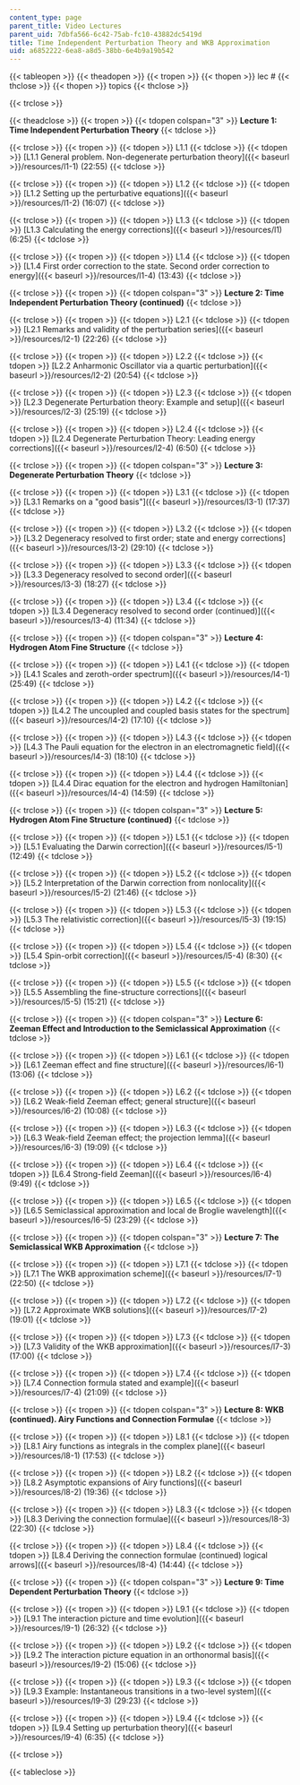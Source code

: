```yaml
---
content_type: page
parent_title: Video Lectures
parent_uid: 7dbfa566-6c42-75ab-fc10-43882dc5419d
title: Time Independent Perturbation Theory and WKB Approximation
uid: a6852222-6ea8-a8d5-38bb-6e4b9a19b542
---
```


{{< tableopen >}}
{{< theadopen >}}
{{< tropen >}}
{{< thopen >}}
lec #
{{< thclose >}}
{{< thopen >}}
topics
{{< thclose >}}

{{< trclose >}}

{{< theadclose >}}
{{< tropen >}}
{{< tdopen colspan="3" >}}
**Lecture 1: Time Independent Perturbation Theory**
{{< tdclose >}}

{{< trclose >}}
{{< tropen >}}
{{< tdopen >}}
L1.1
{{< tdclose >}}
{{< tdopen >}}
﻿[L1.1 General problem. Non-degenerate perturbation theory]({{< baseurl >}}/resources/l1-1) (22:55)
{{< tdclose >}}

{{< trclose >}}
{{< tropen >}}
{{< tdopen >}}
L1.2
{{< tdclose >}}
{{< tdopen >}}
﻿[L1.2 Setting up the perturbative equations]({{< baseurl >}}/resources/l1-2) (16:07)
{{< tdclose >}}

{{< trclose >}}
{{< tropen >}}
{{< tdopen >}}
L1.3
{{< tdclose >}}
{{< tdopen >}}
[L1.3 Calculating the energy corrections]({{< baseurl >}}/resources/l1) (6:25)
{{< tdclose >}}

{{< trclose >}}
{{< tropen >}}
{{< tdopen >}}
L1.4
{{< tdclose >}}
{{< tdopen >}}
﻿[L1.4 First order correction to the state. Second order correction to energy]({{< baseurl >}}/resources/l1-4) (13:43)
{{< tdclose >}}

{{< trclose >}}
{{< tropen >}}
{{< tdopen colspan="3" >}}
**Lecture 2: Time Independent Perturbation Theory (continued)**
{{< tdclose >}}

{{< trclose >}}
{{< tropen >}}
{{< tdopen >}}
L2.1
{{< tdclose >}}
{{< tdopen >}}
﻿[L2.1 Remarks and validity of the perturbation series]({{< baseurl >}}/resources/l2-1) (22:26)
{{< tdclose >}}

{{< trclose >}}
{{< tropen >}}
{{< tdopen >}}
L2.2
{{< tdclose >}}
{{< tdopen >}}
﻿[L2.2 Anharmonic Oscillator via a quartic perturbation]({{< baseurl >}}/resources/l2-2) (20:54)
{{< tdclose >}}

{{< trclose >}}
{{< tropen >}}
{{< tdopen >}}
L2.3
{{< tdclose >}}
{{< tdopen >}}
﻿﻿[L2.3 Degenerate Perturbation theory: Example and setup]({{< baseurl >}}/resources/l2-3) (25:19)
{{< tdclose >}}

{{< trclose >}}
{{< tropen >}}
{{< tdopen >}}
L2.4
{{< tdclose >}}
{{< tdopen >}}
﻿[L2.4 Degenerate Perturbation Theory: Leading energy corrections]({{< baseurl >}}/resources/l2-4) (6:50)
{{< tdclose >}}

{{< trclose >}}
{{< tropen >}}
{{< tdopen colspan="3" >}}
**Lecture 3: Degenerate Perturbation Theory**
{{< tdclose >}}

{{< trclose >}}
{{< tropen >}}
{{< tdopen >}}
L3.1
{{< tdclose >}}
{{< tdopen >}}
﻿[L3.1 Remarks on a "good basis"]({{< baseurl >}}/resources/l3-1) (17:37)
{{< tdclose >}}

{{< trclose >}}
{{< tropen >}}
{{< tdopen >}}
L3.2
{{< tdclose >}}
{{< tdopen >}}
﻿[L3.2 Degeneracy resolved to first order; state and energy corrections]({{< baseurl >}}/resources/l3-2) (29:10)
{{< tdclose >}}

{{< trclose >}}
{{< tropen >}}
{{< tdopen >}}
L3.3
{{< tdclose >}}
{{< tdopen >}}
﻿[L3.3 Degeneracy resolved to second order]({{< baseurl >}}/resources/l3-3) (18:27)
{{< tdclose >}}

{{< trclose >}}
{{< tropen >}}
{{< tdopen >}}
L3.4
{{< tdclose >}}
{{< tdopen >}}
﻿[L3.4 Degeneracy resolved to second order (continued)]({{< baseurl >}}/resources/l3-4) (11:34)
{{< tdclose >}}

{{< trclose >}}
{{< tropen >}}
{{< tdopen colspan="3" >}}
**Lecture 4: Hydrogen Atom Fine Structure**
{{< tdclose >}}

{{< trclose >}}
{{< tropen >}}
{{< tdopen >}}
L4.1
{{< tdclose >}}
{{< tdopen >}}
﻿[L4.1 Scales and zeroth-order spectrum]({{< baseurl >}}/resources/l4-1) (25:49)
{{< tdclose >}}

{{< trclose >}}
{{< tropen >}}
{{< tdopen >}}
L4.2
{{< tdclose >}}
{{< tdopen >}}
﻿[L4.2 The uncoupled and coupled basis states for the spectrum]({{< baseurl >}}/resources/l4-2) (17:10)
{{< tdclose >}}

{{< trclose >}}
{{< tropen >}}
{{< tdopen >}}
L4.3
{{< tdclose >}}
{{< tdopen >}}
﻿[L4.3 The Pauli equation for the electron in an electromagnetic field]({{< baseurl >}}/resources/l4-3) (18:10)
{{< tdclose >}}

{{< trclose >}}
{{< tropen >}}
{{< tdopen >}}
L4.4
{{< tdclose >}}
{{< tdopen >}}
﻿[L4.4 Dirac equation for the electron and hydrogen Hamiltonian]({{< baseurl >}}/resources/l4-4) (14:59)
{{< tdclose >}}

{{< trclose >}}
{{< tropen >}}
{{< tdopen colspan="3" >}}
**Lecture 5: Hydrogen Atom Fine Structure (continued)**
{{< tdclose >}}

{{< trclose >}}
{{< tropen >}}
{{< tdopen >}}
L5.1
{{< tdclose >}}
{{< tdopen >}}
﻿[L5.1 Evaluating the Darwin correction]({{< baseurl >}}/resources/l5-1) (12:49)
{{< tdclose >}}

{{< trclose >}}
{{< tropen >}}
{{< tdopen >}}
L5.2
{{< tdclose >}}
{{< tdopen >}}
﻿[L5.2 Interpretation of the Darwin correction from nonlocality]({{< baseurl >}}/resources/l5-2) (21:46)
{{< tdclose >}}

{{< trclose >}}
{{< tropen >}}
{{< tdopen >}}
L5.3
{{< tdclose >}}
{{< tdopen >}}
﻿[L5.3 The relativistic correction]({{< baseurl >}}/resources/l5-3) (19:15)
{{< tdclose >}}

{{< trclose >}}
{{< tropen >}}
{{< tdopen >}}
L5.4
{{< tdclose >}}
{{< tdopen >}}
﻿[L5.4 Spin-orbit correction]({{< baseurl >}}/resources/l5-4) (8:30)
{{< tdclose >}}

{{< trclose >}}
{{< tropen >}}
{{< tdopen >}}
L5.5
{{< tdclose >}}
{{< tdopen >}}
[L5.5 Assembling the fine-structure corrections]({{< baseurl >}}/resources/l5-5)﻿ (15:21)
{{< tdclose >}}

{{< trclose >}}
{{< tropen >}}
{{< tdopen colspan="3" >}}
**Lecture 6: Zeeman Effect and Introduction to the Semiclassical Approximation**
{{< tdclose >}}

{{< trclose >}}
{{< tropen >}}
{{< tdopen >}}
L6.1
{{< tdclose >}}
{{< tdopen >}}
[L6.1 Zeeman effect and fine structure]({{< baseurl >}}/resources/l6-1) (13:06)
{{< tdclose >}}

{{< trclose >}}
{{< tropen >}}
{{< tdopen >}}
L6.2
{{< tdclose >}}
{{< tdopen >}}
[L6.2 Weak-field Zeeman effect; general structure]({{< baseurl >}}/resources/l6-2) (10:08)
{{< tdclose >}}

{{< trclose >}}
{{< tropen >}}
{{< tdopen >}}
L6.3
{{< tdclose >}}
{{< tdopen >}}
[L6.3 Weak-field Zeeman effect; the projection lemma]({{< baseurl >}}/resources/l6-3)﻿ (19:09)
{{< tdclose >}}

{{< trclose >}}
{{< tropen >}}
{{< tdopen >}}
L6.4
{{< tdclose >}}
{{< tdopen >}}
[L6.4 Strong-field Zeeman]({{< baseurl >}}/resources/l6-4) (9:49)
{{< tdclose >}}

{{< trclose >}}
{{< tropen >}}
{{< tdopen >}}
L6.5
{{< tdclose >}}
{{< tdopen >}}
[L6.5 Semiclassical approximation and local de Broglie wavelength]({{< baseurl >}}/resources/l6-5) (23:29)
{{< tdclose >}}

{{< trclose >}}
{{< tropen >}}
{{< tdopen colspan="3" >}}
**Lecture 7: The Semiclassical WKB Approximation**
{{< tdclose >}}

{{< trclose >}}
{{< tropen >}}
{{< tdopen >}}
L7.1
{{< tdclose >}}
{{< tdopen >}}
[L7.1 The WKB approximation scheme]({{< baseurl >}}/resources/l7-1) (22:50)
{{< tdclose >}}

{{< trclose >}}
{{< tropen >}}
{{< tdopen >}}
L7.2
{{< tdclose >}}
{{< tdopen >}}
[L7.2 Approximate WKB solutions]({{< baseurl >}}/resources/l7-2) (19:01)
{{< tdclose >}}

{{< trclose >}}
{{< tropen >}}
{{< tdopen >}}
L7.3
{{< tdclose >}}
{{< tdopen >}}
[L7.3 Validity of the WKB approximation]({{< baseurl >}}/resources/l7-3) (17:00)
{{< tdclose >}}

{{< trclose >}}
{{< tropen >}}
{{< tdopen >}}
L7.4
{{< tdclose >}}
{{< tdopen >}}
[L7.4 Connection formula stated and example]({{< baseurl >}}/resources/l7-4)﻿ (21:09)
{{< tdclose >}}

{{< trclose >}}
{{< tropen >}}
{{< tdopen colspan="3" >}}
**Lecture 8: WKB (continued). Airy Functions and Connection Formulae**
{{< tdclose >}}

{{< trclose >}}
{{< tropen >}}
{{< tdopen >}}
L8.1
{{< tdclose >}}
{{< tdopen >}}
﻿[L8.1 Airy functions as integrals in the complex plane]({{< baseurl >}}/resources/l8-1) (17:53)
{{< tdclose >}}

{{< trclose >}}
{{< tropen >}}
{{< tdopen >}}
L8.2
{{< tdclose >}}
{{< tdopen >}}
﻿[L8.2 Asymptotic expansions of Airy functions]({{< baseurl >}}/resources/l8-2) (19:36)
{{< tdclose >}}

{{< trclose >}}
{{< tropen >}}
{{< tdopen >}}
L8.3
{{< tdclose >}}
{{< tdopen >}}
﻿[L8.3 Deriving the connection formulae]({{< baseurl >}}/resources/l8-3) (22:30)
{{< tdclose >}}

{{< trclose >}}
{{< tropen >}}
{{< tdopen >}}
L8.4
{{< tdclose >}}
{{< tdopen >}}
[L8.4 Deriving the connection formulae (continued) logical arrows]({{< baseurl >}}/resources/l8-4) (14:44)
{{< tdclose >}}

{{< trclose >}}
{{< tropen >}}
{{< tdopen colspan="3" >}}
**Lecture 9: Time Dependent Perturbation Theory**
{{< tdclose >}}

{{< trclose >}}
{{< tropen >}}
{{< tdopen >}}
L9.1
{{< tdclose >}}
{{< tdopen >}}
[L9.1 The interaction picture and time evolution]({{< baseurl >}}/resources/l9-1) (26:32)
{{< tdclose >}}

{{< trclose >}}
{{< tropen >}}
{{< tdopen >}}
L9.2
{{< tdclose >}}
{{< tdopen >}}
[L9.2 The interaction picture equation in an orthonormal basis]({{< baseurl >}}/resources/l9-2) (15:06)
{{< tdclose >}}

{{< trclose >}}
{{< tropen >}}
{{< tdopen >}}
L9.3
{{< tdclose >}}
{{< tdopen >}}
[L9.3 Example: Instantaneous transitions in a two-level system]({{< baseurl >}}/resources/l9-3) (29:23)
{{< tdclose >}}

{{< trclose >}}
{{< tropen >}}
{{< tdopen >}}
L9.4
{{< tdclose >}}
{{< tdopen >}}
[L9.4 Setting up perturbation theory]({{< baseurl >}}/resources/l9-4) (6:35)
{{< tdclose >}}

{{< trclose >}}

{{< tableclose >}}